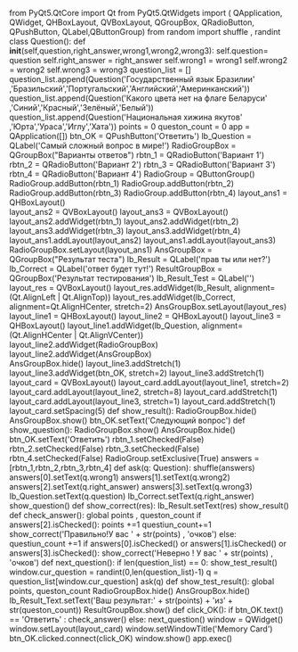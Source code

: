 from PyQt5.QtCore import Qt
from PyQt5.QtWidgets import (
        QApplication, QWidget, 
        QHBoxLayout, QVBoxLayout, 
        QGroupBox, QRadioButton,  
        QPushButton, QLabel,QButtonGroup)
from random import shuffle , randint
class Question():
    def __init__(self,question,right_answer,wrong1,wrong2,wrong3):
        self.question= question
        self.right_answer = right_answer
        self.wrong1 = wrong1
        self.wrong2 = wrong2
        self.wrong3 = wrong3
question_list = []
question_list.append(Question('Государственный язык Бразилии' ,'Бразильский','Португальский','Английский','Америнканский'))
question_list.append(Question('Какого цвета нет на флаге Беларуси' ,'Синий','Красный','Зелёный','Белый'))
question_list.append(Question('Национальная хижина якутов' ,'Юрта','Ураса','Иглу','Хата'))
points = 0
queston_count = 0
app = QApplication([])
btn_OK = QPushButton('Ответить')
lb_Question = QLabel('Самый сложный вопрос в мире!')
RadioGroupBox = QGroupBox("Варианты ответов")
rbtn_1 = QRadioButton('Вариант 1')
rbtn_2 = QRadioButton('Вариант 2')
rbtn_3 = QRadioButton('Вариант 3')
rbtn_4 = QRadioButton('Вариант 4')
RadioGroup = QButtonGroup()
RadioGroup.addButton(rbtn_1)
RadioGroup.addButton(rbtn_2)
RadioGroup.addButton(rbtn_3)
RadioGroup.addButton(rbtn_4)
layout_ans1 = QHBoxLayout()   
layout_ans2 = QVBoxLayout()
layout_ans3 = QVBoxLayout()
layout_ans2.addWidget(rbtn_1)
layout_ans2.addWidget(rbtn_2)
layout_ans3.addWidget(rbtn_3) 
layout_ans3.addWidget(rbtn_4) 
layout_ans1.addLayout(layout_ans2)
layout_ans1.addLayout(layout_ans3)
RadioGroupBox.setLayout(layout_ans1)
AnsGroupBox = QGroupBox("Результат теста")
lb_Result = QLabel('прав ты или нет?') 
lb_Correct = QLabel('ответ будет тут!') 
ResultGroupBox = QGroupBox('Результат тестирования')
Ib_Result_Test = QLabel('')
layout_res = QVBoxLayout()
layout_res.addWidget(lb_Result, alignment=(Qt.AlignLeft | Qt.AlignTop))
layout_res.addWidget(lb_Correct, alignment=Qt.AlignHCenter, stretch=2)
AnsGroupBox.setLayout(layout_res)
layout_line1 = QHBoxLayout()
layout_line2 = QHBoxLayout()
layout_line3 = QHBoxLayout()
layout_line1.addWidget(lb_Question, alignment=(Qt.AlignHCenter | Qt.AlignVCenter))
layout_line2.addWidget(RadioGroupBox)   
layout_line2.addWidget(AnsGroupBox)  
AnsGroupBox.hide()
layout_line3.addStretch(1)
layout_line3.addWidget(btn_OK, stretch=2)
layout_line3.addStretch(1)
layout_card = QVBoxLayout()
layout_card.addLayout(layout_line1, stretch=2)
layout_card.addLayout(layout_line2, stretch=8)
layout_card.addStretch(1)
layout_card.addLayout(layout_line3, stretch=1)
layout_card.addStretch(1)
layout_card.setSpacing(5)
def  show_result():
    RadioGroupBox.hide()
    AnsGroupBox.show()
    btn_OK.setText('Следующий вопрос')
def show_question():
    RadioGroupBox.show()
    AnsGroupBox.hide()
    btn_OK.setText('Ответить')
    rbtn_1.setChecked(False)
    rbtn_2.setChecked(False)
    rbtn_3.setChecked(False)
    rbtn_4.setChecked(False)
    RadioGroup.setExclusive(True)
answers = [rbtn_1,rbtn_2,rbtn_3,rbtn_4]
def ask(q: Question):
    shuffle(answers)
    answers[0].setText(q.wrong1)
    answers[1].setText(q.wrong2)
    answers[2].setText(q.right_answer)
    answers[3].setText(q.wrong3)
    Ib_Question.setText(q.question)
    Ib_Correct.setText(q.right_answer)
    show_question()
def show_correct(res):
    Ib_Result.setText(res)
    show_result()
def check_answer():
    global points , queston_count
    if answers[2].isChecked():
        points +=1
        questiun_count+=1
        show_correct('Правильно!У вас ' + str(points) , 'очков')
    else:
        questiun_count +=1
        if answers[0].isChecked() or answers[1].isChecked() or answers[3].isChecked():
            show_correct('Неверно ! У вас ' + str(points) , 'очков')
def next_question():
    if len(question_list) == 0:
        show_test_result()
    window.cur_question = randint(0,len(question_list)-1)
    q = question_list[window.cur_question]
    ask(q)
def show_test_result():
    global points, queston_count
    RadioGroupBox.hide()
    AnsGroupBox.hide()
    Ib_Result_Text.setText('Ваш результат:' + str(points) + 'из' + str(queston_count))
    ResultGroupBox.show()
def click_OK():
    if btn_OK.text() == 'Ответить' :
        check_answer()
    else:
        next_question()
window = QWidget()
window.setLayout(layout_card)
window.setWindowTitle('Memory Card')
btn_OK.clicked.connect(click_OK)
window.show()
app.exec()
